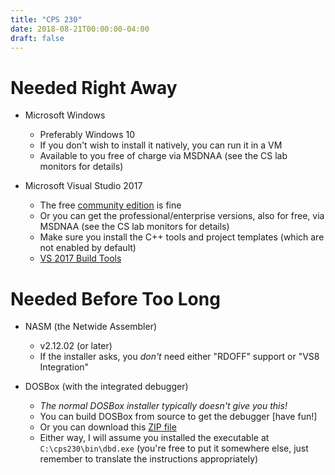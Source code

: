 ```yaml
---
title: "CPS 230"
date: 2018-08-21T00:00:00-04:00
draft: false
---
```


# Needed Right Away

* Microsoft Windows
    - Preferably Windows 10
    - If you don't wish to install it natively, you can run it in a VM
    - Available to you free of charge via MSDNAA (see the CS lab monitors for details)

* Microsoft Visual Studio 2017
    - The free [community edition](https://www.visualstudio.com/downloads/) is fine
    - Or you can get the professional/enterprise versions, also for free, via MSDNAA (see the CS lab monitors for details)
    - Make sure you install the C++ tools and project templates (which are not enabled by default)
    - [VS 2017 Build Tools](https://www.visualstudio.com/downloads/#build-tools-for-visual-studio-2017)

# Needed Before Too Long

* NASM (the Netwide Assembler)
    - v2.12.02 (or later)
    - If the installer asks, you *don't* need either "RDOFF" support or "VS8 Integration"

* DOSBox (with the integrated debugger)
    - *The normal DOSBox installer typically doesn't give you this!*
    - You can build DOSBox from source to get the debugger [have fun!]
    - Or you can download this [ZIP file](/bju/cps230/downloads/dbd.zip)
    - Either way, I will assume you installed the executable at `C:\cps230\bin\dbd.exe` (you're free to put it somewhere else, just remember to translate the instructions appropriately)